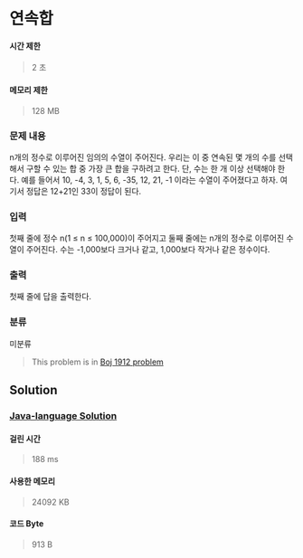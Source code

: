 # 연속합
#### 시간 제한
> 2 초
#### 메모리 제한
> 128 MB
### 문제 내용

n개의 정수로 이루어진 임의의 수열이 주어진다. 우리는 이 중 연속된 몇 개의 수를 선택해서 구할 수 있는 합 중 가장 큰 합을 구하려고 한다. 단, 수는 한 개 이상 선택해야 한다.
예를 들어서 10, -4, 3, 1, 5, 6, -35, 12, 21, -1 이라는 수열이 주어졌다고 하자. 여기서 정답은 12+21인 33이 정답이 된다.

### 입력

첫째 줄에 정수 n(1 ≤ n ≤ 100,000)이 주어지고 둘째 줄에는 n개의 정수로 이루어진 수열이 주어진다. 수는 -1,000보다 크거나 같고, 1,000보다 작거나 같은 정수이다.

### 출력

첫째 줄에 답을 출력한다.

### 분류
미분류
> This problem is in [Boj 1912 problem](https://www.acmicpc.net/problem/1912)

## Solution
### [Java-language Solution](./main.java)
#### 걸린 시간
> 188 ms
#### 사용한 메모리
> 24092 KB
#### 코드 Byte
> 913 B
